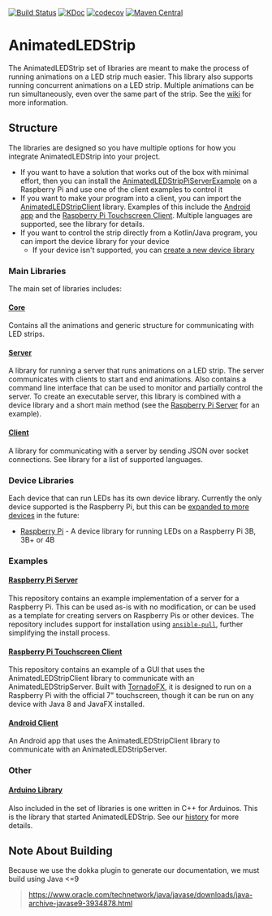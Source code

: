[![Build Status](https://travis-ci.com/AnimatedLEDStrip/AnimatedLEDStrip.svg?branch=master)](https://travis-ci.com/AnimatedLEDStrip/AnimatedLEDStrip)
[![KDoc](https://img.shields.io/badge/KDoc-read-green.svg)](https://animatedledstrip.github.io/AnimatedLEDStrip/animatedledstrip-core/)
[![codecov](https://codecov.io/gh/AnimatedLEDStrip/AnimatedLEDStrip/branch/master/graph/badge.svg)](https://codecov.io/gh/AnimatedLEDStrip/AnimatedLEDStrip)
[![Maven Central](https://maven-badges.herokuapp.com/maven-central/io.github.animatedledstrip/animatedledstrip-core/badge.svg)](https://maven-badges.herokuapp.com/maven-central/io.github.animatedledstrip/animatedledstrip-core)

# AnimatedLEDStrip
The AnimatedLEDStrip set of libraries are meant to make the process of running animations on a LED strip much easier.
This library also supports running concurrent animations on a LED strip. Multiple animations can be run simultaneously, even over the same part of the strip. See the [wiki](https://github.com/AnimatedLEDStrip/AnimatedLEDStrip/wiki) for more information.

## Structure
The libraries are designed so you have multiple options for how you integrate AnimatedLEDStrip into your project.
- If you want to have a solution that works out of the box with minimal effort, then you can install the [AnimatedLEDStripPiServerExample](https://github.com/AnimatedLEDStrip/AnimatedLEDStrip#raspberry-pi-server) on a Raspberry Pi and use one of the client examples to control it
- If you want to make your program into a client, you can import the [AnimatedLEDStripClient](https://github.com/AnimatedLEDStrip/AnimatedLEDStrip/blob/master/README.md#client) library.
Examples of this include the [Android app](https://github.com/AnimatedLEDStrip/AnimatedLEDStrip#android-client) and the [Raspberry Pi Touchscreen Client](https://github.com/AnimatedLEDStrip/AnimatedLEDStrip#raspberry-pi-touchscreen-client).
Multiple languages are supported, see the library for details.
- If you want to control the strip directly from a Kotlin/Java program, you can import the device library for your device
  - If your device isn't supported, you can [create a new device library](https://github.com/AnimatedLEDStrip/AnimatedLEDStripServer/wiki)

### Main Libraries
The main set of libraries includes:
#### [Core](https://github.com/AnimatedLEDStrip/AnimatedLEDStrip)
Contains all the animations and generic structure for communicating with LED strips.

#### [Server](https://github.com/AnimatedLEDStrip/AnimatedLEDStripServer)
A library for running a server that runs animations on a LED strip.
The server communicates with clients to start and end animations.
Also contains a command line interface that can be used to monitor and partially control the server.
To create an executable server, this library is combined with a device library and a short main method (see the [Raspberry Pi Server](https://github.com/AnimatedLEDStrip/AnimatedLEDStrip#raspberry-pi-server) for an example).

#### [Client](https://github.com/AnimatedLEDStrip/AnimatedLEDStripClient) 
A library for communicating with a server by sending JSON over socket connections.
See library for a list of supported languages.

### Device Libraries
Each device that can run LEDs has its own device library.
Currently the only device supported is the Raspberry Pi, but this can be [expanded to more devices](https://github.com/AnimatedLEDStrip/AnimatedLEDStripServer/wiki) in the future:
- [Raspberry Pi](https://github.com/AnimatedLEDStrip/AnimatedLEDStripPi) - A device library for running
LEDs on a Raspberry Pi 3B, 3B+ or 4B

### Examples
#### [Raspberry Pi Server](https://github.com/AnimatedLEDStrip/AnimatedLEDStripPiServerExample)
This repository contains an example implementation of a server for a Raspberry Pi.
This can be used as-is with no modification, or can be used as a template for creating servers on Raspberry Pis or other devices.
The repository includes support for installation using [`ansible-pull`](https://github.com/AnimatedLEDStrip/AnimatedLEDStripPiServerExample#install), further simplifying the install process.

#### [Raspberry Pi Touchscreen Client](https://github.com/AnimatedLEDStrip/AnimatedLEDStripGUI)
This repository contains an example of a GUI that uses the AnimatedLEDStripClient library to communicate with an AnimatedLEDStripServer.
Built with [TornadoFX](https://tornadofx.io/), it is designed to run on a Raspberry Pi with the official 7" touchscreen, though it can be run on any device with Java 8 and JavaFX installed.

#### [Android Client](https://github.com/AnimatedLEDStrip/AnimatedLEDStripAndroidControl)
An Android app that uses the AnimatedLEDStripClient library to communicate with an AnimatedLEDStripServer.

### Other
#### [Arduino Library](https://github.com/AnimatedLEDStrip/AnimatedLEDStripCppArduino)
Also included in the set of libraries is one written in C++ for Arduinos.
This is the library that started AnimatedLEDStrip.
See our [history](https://github.com/AnimatedLEDStrip/AnimatedLEDStrip/wiki#history) for more details.

## Note About Building
Because we use the dokka plugin to generate our documentation, we must build using Java <=9
> https://www.oracle.com/technetwork/java/javase/downloads/java-archive-javase9-3934878.html
